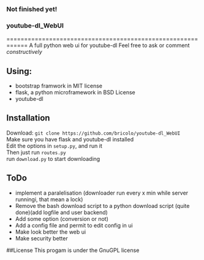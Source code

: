 ### Not finished yet!
### youtube-dl_WebUI
============================================================
A full python web ui for youtube-dl
Feel free to ask or comment *constructively*

## Using:
* bootstrap framwork in MIT license
* flask, a python microframework in BSD License
* youtube-dl

## Installation
Download: `git clone https://github.com/bricolo/youtube-dl_WebUI`  
Make sure you have flask and youtube-dl installed  
Edit the options in `setup.py`, and run it  
Then just run `routes.py`  
run `download.py` to start downloading  

## ToDo
* implement a paralelisation (downloader run every x min while server runningi, that mean a lock)
* Remove the bash download script to a python download script (quite done)(add logfile and user backend)
* Add some option (conversion or not)
* Add a config file and permit to edit config in ui
* Make look better the web ui
* Make security better

##License
This progam is under the GnuGPL license
